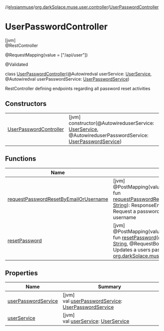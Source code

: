 //[elysianmuse](../../../index.md)/[org.darkSolace.muse.user.controller](../index.md)/[UserPasswordController](index.md)

# UserPasswordController

[jvm]\
@RestController

@RequestMapping(value = [&quot;/api/user&quot;])

@Validated

class [UserPasswordController](index.md)(@Autowiredval userService: [UserService](../../org.darkSolace.muse.user.service/-user-service/index.md), @Autowiredval userPasswordService: [UserPasswordService](../../org.darkSolace.muse.user.service/-user-password-service/index.md))

RestController defining endpoints regarding all password reset activities

## Constructors

| | |
|---|---|
| [UserPasswordController](-user-password-controller.md) | [jvm]<br>constructor(@AutowireduserService: [UserService](../../org.darkSolace.muse.user.service/-user-service/index.md), @AutowireduserPasswordService: [UserPasswordService](../../org.darkSolace.muse.user.service/-user-password-service/index.md)) |

## Functions

| Name | Summary |
|---|---|
| [requestPasswordResetByEmailOrUsername](request-password-reset-by-email-or-username.md) | [jvm]<br>@PostMapping(value = [&quot;/reset&quot;])<br>fun [requestPasswordResetByEmailOrUsername](request-password-reset-by-email-or-username.md)(@RequestBodyidentifier: [String](https://kotlinlang.org/api/latest/jvm/stdlib/kotlin/-string/index.html)): ResponseEntity&lt;[Unit](https://kotlinlang.org/api/latest/jvm/stdlib/kotlin/-unit/index.html)&gt;<br>Request a password reset for a user, identified either by email or username |
| [resetPassword](reset-password.md) | [jvm]<br>@PostMapping(value = [&quot;/reset/{passwordConfirmationCode}&quot;])<br>fun [resetPassword](reset-password.md)(@PathVariablepasswordConfirmationCode: [String](https://kotlinlang.org/api/latest/jvm/stdlib/kotlin/-string/index.html), @RequestBodynewPassword: [String](https://kotlinlang.org/api/latest/jvm/stdlib/kotlin/-string/index.html)): ResponseEntity&lt;[Unit](https://kotlinlang.org/api/latest/jvm/stdlib/kotlin/-unit/index.html)&gt;<br>Updates a users password if a valid [org.darkSolace.muse.user.model.PasswordResetRequest](../../org.darkSolace.muse.user.model/-password-reset-request/index.md) exists. |

## Properties

| Name | Summary |
|---|---|
| [userPasswordService](user-password-service.md) | [jvm]<br>val [userPasswordService](user-password-service.md): [UserPasswordService](../../org.darkSolace.muse.user.service/-user-password-service/index.md) |
| [userService](user-service.md) | [jvm]<br>val [userService](user-service.md): [UserService](../../org.darkSolace.muse.user.service/-user-service/index.md) |
